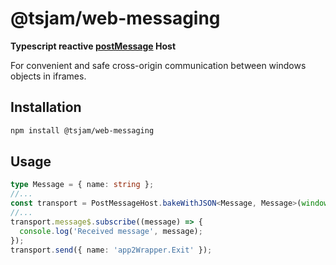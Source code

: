 # @tsjam/web-messaging

**Typescript reactive [postMessage](https://developer.mozilla.org/en-US/docs/Web/API/Window/postMessage) Host**

For convenient and safe cross-origin communication between windows objects in iframes.

## Installation

```bash
npm install @tsjam/web-messaging
```

## Usage

```typescript
type Message = { name: string };
//...
const transport = PostMessageHost.bakeWithJSON<Message, Message>(window.parent, typeMatcheer, channelId);
//...
transport.message$.subscribe((message) => {
  console.log('Received message', message);
});
transport.send({ name: 'app2Wrapper.Exit' });
```
